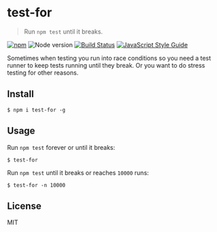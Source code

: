 # test-for

> Run `npm test` until it breaks.

[![npm](https://img.shields.io/npm/v/test-for.svg)](https://www.npmjs.com/package/test-for)
![Node version](https://img.shields.io/node/v/test-for.svg)
[![Build Status](https://travis-ci.org/ralphtheninja/test-for.svg?branch=master)](https://travis-ci.org/ralphtheninja/test-for)
[![JavaScript Style Guide](https://img.shields.io/badge/code_style-standard-brightgreen.svg)](https://standardjs.com)

Sometimes when testing you run into race conditions so you need a test runner to keep tests running until they break. Or you want to do stress testing for other reasons.

## Install

```
$ npm i test-for -g
```

## Usage

Run `npm test` forever or until it breaks:

```
$ test-for
```

Run `npm test` until it breaks or reaches `10000` runs:

```
$ test-for -n 10000
```

## License

MIT
